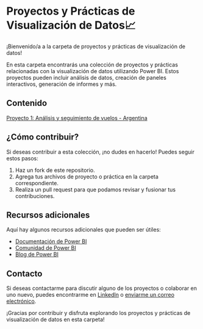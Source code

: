 # Proyectos y Prácticas de Visualización de Datos📈

¡Bienvenido/a a la carpeta de proyectos y prácticas de visualización de datos!

En esta carpeta encontrarás una colección de proyectos y prácticas relacionadas con la visualización de datos utilizando Power BI. Estos proyectos pueden incluir análisis de datos, creación de paneles interactivos, generación de informes y más.

## Contenido

[Proyecto 1: Análisis y seguimiento de vuelos - Argentina](https://github.com/FlorenciaBezmalinovich/Proyectos_PBI/tree/main/Proyecto_Final_DA)
<!--- [Proyecto 1: Análisis de Ventas Trimestrales](Proyecto_1/)
- [Proyecto 2: Seguimiento de KPIs de Marketing](Proyecto_2/)
- [Práctica 1: Creación de Paneles Interactivos](Practica_1/)
- [Práctica 2: Generación de Informes Automatizados](Practica_2/)-->

## ¿Cómo contribuir?

Si deseas contribuir a esta colección, ¡no dudes en hacerlo! Puedes seguir estos pasos:

1. Haz un fork de este repositorio.
2. Agrega tus archivos de proyecto o práctica en la carpeta correspondiente.
3. Realiza un pull request para que podamos revisar y fusionar tus contribuciones.

## Recursos adicionales

Aquí hay algunos recursos adicionales que pueden ser útiles:

- [Documentación de Power BI](https://docs.microsoft.com/es-es/power-bi/)
- [Comunidad de Power BI](https://community.powerbi.com/)
- [Blog de Power BI](https://powerbi.microsoft.com/es-es/blog/)

## Contacto

Si deseas contactarme para discutir alguno de los proyectos o colaborar en uno nuevo, puedes encontrarme en [LinkedIn](https://www.linkedin.com/in/florencia-bezmalinovich/) o [enviarme un correo electrónico](florenciabezmalinovich@gmail.com).

¡Gracias por contribuir y disfruta explorando los proyectos y prácticas de visualización de datos en esta carpeta!
